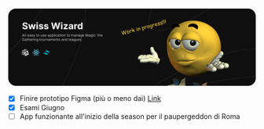 ![header](https://github.com/michelettoluca/swiss-wizard/blob/main/readme-header.png?raw=true)

- [X] Finire prototipo Figma (più o meno dai) [Link]([https://duckduckgo.com](https://www.figma.com/design/7pQ13MWI7MgXTPiZodvMKT/AGAIN?node-id=489-3151&t=W2q5PGP41RaxEftY-1))
- [x] Esami Giugno
- [ ] App funzionante all'inizio della season per il paupergeddon di Roma
